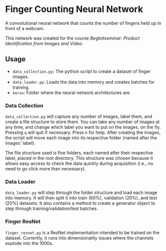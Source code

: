 # Finger Counting Neural Network
A convolutional neural network that counts the number of fingers held up in front of a webcam.  

This network was created for the course *Begleitseminar: Product Identification from Images and Video*.

## Usage
* ``data_collection.py``: The python script to create a dataset of finger images.
* ``data_loader.py``: Loads the data into memory and creates batches for training.
* ``keras``: Folder where the neural network architectures are.

### Data Collection
``data_collection.py`` will capture any number of images, label them, and create a file structure to store them.  You can take any number of images at any time, and change which label you want to put on the images, on the fly.  Pressing ``q`` will quit if necessary.  Press ``h`` for help.  After creating the images, the script will move each image into its respective folder (named after the images' label).

The file structure used is five folders, each named after their respective label, placed in the root directory.  This structure was chosen because it allows easy access to check the data quickly during acquisition (i.e., no need to go click more than necessary).

### Data Loader
``data_loader.py`` will step through the folder structure and load each image into memory.  It will then split it into train (60%), validation (20%), and test (20%) datasets.  It also contains a method to create a generator object to step through training/validation/test batches.

### Finger ResNet
``finger_resnet.py`` is a ResNet implementation intended to be trained on the dataset.  Currently, it runs into dimensionality issues where the channels explode into the 1000s.


